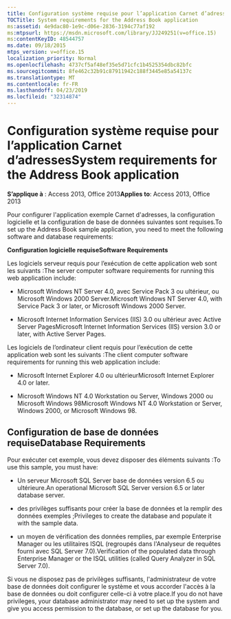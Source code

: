 ```yaml
---
title: Configuration système requise pour l’application Carnet d’adresses
TOCTitle: System requirements for the Address Book application
ms:assetid: 4e9dac80-1e9c-d06e-2836-3194c77af192
ms:mtpsurl: https://msdn.microsoft.com/library/JJ249251(v=office.15)
ms:contentKeyID: 48544757
ms.date: 09/18/2015
mtps_version: v=office.15
localization_priority: Normal
ms.openlocfilehash: 4737cf5af48ef35e5d71cfc1b4525354dbc82bfc
ms.sourcegitcommit: 8fe462c32b91c87911942c188f3445e85a54137c
ms.translationtype: MT
ms.contentlocale: fr-FR
ms.lasthandoff: 04/23/2019
ms.locfileid: "32314874"
---
```

# <a name="system-requirements-for-the-address-book-application"></a><span data-ttu-id="bca52-102">Configuration système requise pour l’application Carnet d’adresses</span><span class="sxs-lookup"><span data-stu-id="bca52-102">System requirements for the Address Book application</span></span>


<span data-ttu-id="bca52-103">**S’applique à** : Access 2013, Office 2013</span><span class="sxs-lookup"><span data-stu-id="bca52-103">**Applies to**: Access 2013, Office 2013</span></span>

<span data-ttu-id="bca52-104">Pour configurer l'application exemple Carnet d'adresses, la configuration logicielle et la configuration de base de données suivantes sont requises.</span><span class="sxs-lookup"><span data-stu-id="bca52-104">To set up the Address Book sample application, you need to meet the following software and database requirements:</span></span>

<span data-ttu-id="bca52-105">**Configuration logicielle requise**</span><span class="sxs-lookup"><span data-stu-id="bca52-105">**Software Requirements**</span></span>

<span data-ttu-id="bca52-106">Les logiciels serveur requis pour l’exécution de cette application web sont les suivants :</span><span class="sxs-lookup"><span data-stu-id="bca52-106">The server computer software requirements for running this web application include:</span></span>

  - <span data-ttu-id="bca52-107">Microsoft Windows NT Server 4.0, avec Service Pack 3 ou ultérieur, ou Microsoft Windows 2000 Server.</span><span class="sxs-lookup"><span data-stu-id="bca52-107">Microsoft Windows NT Server 4.0, with Service Pack 3 or later, or Microsoft Windows 2000 Server.</span></span>

  - <span data-ttu-id="bca52-108">Microsoft Internet Information Services (IIS) 3.0 ou ultérieur avec Active Server Pages</span><span class="sxs-lookup"><span data-stu-id="bca52-108">Microsoft Internet Information Services (IIS) version 3.0 or later, with Active Server Pages.</span></span>

<span data-ttu-id="bca52-109">Les logiciels de l’ordinateur client requis pour l’exécution de cette application web sont les suivants :</span><span class="sxs-lookup"><span data-stu-id="bca52-109">The client computer software requirements for running this web application include:</span></span>

  - <span data-ttu-id="bca52-110">Microsoft Internet Explorer 4.0 ou ultérieur</span><span class="sxs-lookup"><span data-stu-id="bca52-110">Microsoft Internet Explorer 4.0 or later.</span></span>

  - <span data-ttu-id="bca52-111">Microsoft Windows NT 4.0 Workstation ou Server, Windows 2000 ou Microsoft Windows 98</span><span class="sxs-lookup"><span data-stu-id="bca52-111">Microsoft Windows NT 4.0 Workstation or Server, Windows 2000, or Microsoft Windows 98.</span></span>

## <a name="database-requirements"></a><span data-ttu-id="bca52-112">Configuration de base de données requise</span><span class="sxs-lookup"><span data-stu-id="bca52-112">Database Requirements</span></span>

<span data-ttu-id="bca52-113">Pour exécuter cet exemple, vous devez disposer des éléments suivants :</span><span class="sxs-lookup"><span data-stu-id="bca52-113">To use this sample, you must have:</span></span>

  - <span data-ttu-id="bca52-114">Un serveur Microsoft SQL Server base de données version 6.5 ou ultérieure.</span><span class="sxs-lookup"><span data-stu-id="bca52-114">An operational Microsoft SQL Server version 6.5 or later database server.</span></span>

  - <span data-ttu-id="bca52-115">des privilèges suffisants pour créer la base de données et la remplir des données exemples ;</span><span class="sxs-lookup"><span data-stu-id="bca52-115">Privileges to create the database and populate it with the sample data.</span></span>

  - <span data-ttu-id="bca52-116">un moyen de vérification des données remplies, par exemple Enterprise Manager ou les utilitaires ISQL (regroupés dans l'Analyseur de requêtes fourni avec SQL Server 7.0).</span><span class="sxs-lookup"><span data-stu-id="bca52-116">Verification of the populated data through Enterprise Manager or the ISQL utilities (called Query Analyzer in SQL Server 7.0).</span></span>

<span data-ttu-id="bca52-117">Si vous ne disposez pas de privilèges suffisants, l'administrateur de votre base de données doit configurer le système et vous accorder l'accès à la base de données ou doit configurer celle-ci à votre place.</span><span class="sxs-lookup"><span data-stu-id="bca52-117">If you do not have privileges, your database administrator may need to set up the system and give you access permission to the database, or set up the database for you.</span></span>


